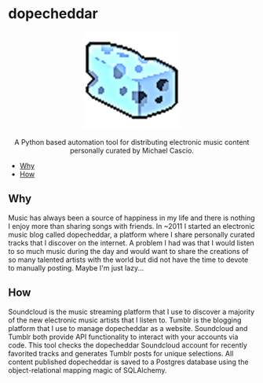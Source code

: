 # dopecheddar

<p align="center">
<img alt="dopecheddar logo" width="200" src="https://github.com/cascio/dopecheddar/raw/master/dopecheddar.png"/>
</p>

<p align="center">
A Python based automation tool for distributing electronic music content personally curated by Michael Cascio.
</p>

- [Why](#why)
- [How](#what)

## Why

Music has always been a source of happiness in my life and there is nothing I enjoy more than sharing songs with friends. In ~2011 I started an electronic music blog called dopecheddar, a platform where I share personally curated tracks that I discover on the internet. A problem I had was that I would listen to so much music during the day and would want to share the creations of so many talented artists with the world but did not have the time to devote to manually posting. Maybe I'm just lazy...

## How

Soundcloud is the music streaming platform that I use to discover a majority of the new electronic music artists that I listen to. Tumblr is the blogging platform that I use to manage dopecheddar as a website. Soundcloud and Tumblr both provide API functionality to interact with your accounts via code. This tool checks the dopecheddar Soundcloud account for recently favorited tracks and generates Tumblr posts for unique selections. All content published dopecheddar is saved to a Postgres database using the object-relational mapping magic of SQLAlchemy.